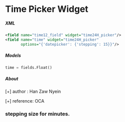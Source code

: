 # Time Picker Widget

##### XML
```xml
<field name="time12_field" widget="time24H_picker"/>
<field name="time" widget="time24H_picker" 
       options="{'datepicker': {'stepping': 15}}"/>
```

##### Models

```python
time = fields.Float()
```

##### About

[+] author : Han Zaw Nyein

[+] reference: OCA

### stepping size for minutes.

   